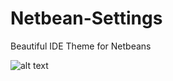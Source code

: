 # Netbean-Settings
Beautiful IDE Theme for Netbeans

![alt text](https://raw.githubusercontent.com/abbasZah/Netbean-Settings/master/Netbean%20Custom%20Theme.png)

